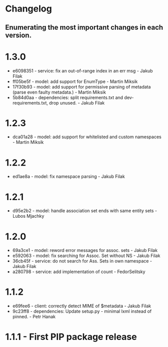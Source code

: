# Changelog

## Enumerating the most important changes in each version.

# 1.3.0
  * e6098351 - service: fix an out-of-range index in an err msg - Jakub Filak
  * ff05be5f - model: add support for EnumType - Martin Miksik
  * 17f30b93 - model: add support for permissive parsing of metadata (parse even faulty metadata.) - Martin Miksik
  * 5b84d0aa - dependencies: split requirements.txt and dev-requirements.txt, drop unused. - Jakub Filak


# 1.2.3
  * dca01a28 - model:  add support for whitelisted and custom namespaces - Martin Miksik

# 1.2.2
  * ed1ae8a - model:  fix namespace parsing - Jakub Filak

# 1.2.1
  * d95e2b2 - model: handle association set ends with same entity sets - Lubos Mjachky

# 1.2.0

  * 69a3ce1 - model: reword error messages for assoc. sets - Jakub Filak 
  * e592063 - model: fix searching for Assoc. Set without NS - Jakub Filak 
  * 36cb45f - service: do not search for Ass. Sets in own namespace - Jakub Filak 
  * a280798 - service: add implementation of count - FedorSelitsky 

# 1.1.2

  * e69fee6 - client: correctly detect MIME of $metadata - Jakub Filak
  * 9c23ff8 - dependencies: Update setup.py - minimal lxml instead of pinned. - Petr Hanak

# 1.1.1 - First PIP package release 
